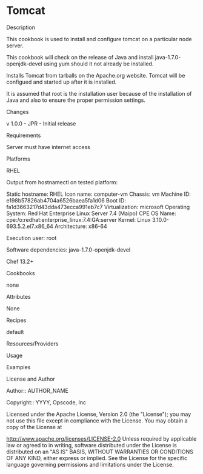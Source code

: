
# Tomcat


Description

This cookbook is used to install and configure tomcat on a particular node server. 

This cookbook will check on the release of Java and install java-1.7.0-openjdk-devel 
using yum should it not already be installed.  

Installs Tomcat from tarballs on the Apache.org website. 
Tomcat will be configued and started up after it is installed.

It is assumed that root is the installation user because of the installation of Java 
and also to ensure the proper permission settings. 
 

Changes

v 1.0.0 - JPR - Initial release



Requirements

Server must have internet access

Platforms

RHEL

Output from hostnamectl on tested platform:

   Static hostname: RHEL
         Icon name: computer-vm
           Chassis: vm
        Machine ID: e198b57826ab4704a6526baea5fa1d06
           Boot ID: fa1d3663217d43dda473ecca991eb7c7
    Virtualization: microsoft
  Operating System: Red Hat Enterprise Linux Server 7.4 (Maipo)
       CPE OS Name: cpe:/o:redhat:enterprise_linux:7.4:GA:server
            Kernel: Linux 3.10.0-693.5.2.el7.x86_64
      Architecture: x86-64

Execution user: root

Software dependencies: java-1.7.0-openjdk-devel

Chef 13.2+


Cookbooks

none


Attributes

None


Recipes

default



Resources/Providers



Usage



Examples



License and Author

Author:: AUTHOR_NAME

Copyright:: YYYY, Opscode, Inc

Licensed under the Apache License, Version 2.0 (the "License"); you may not use this file except in compliance with the License. You may obtain a copy of the License at

http://www.apache.org/licenses/LICENSE-2.0
Unless required by applicable law or agreed to in writing, software distributed under the License is distributed on an "AS IS" BASIS, WITHOUT WARRANTIES OR CONDITIONS OF ANY KIND, either express or implied. See the License for the specific language governing permissions and limitations under the License.

